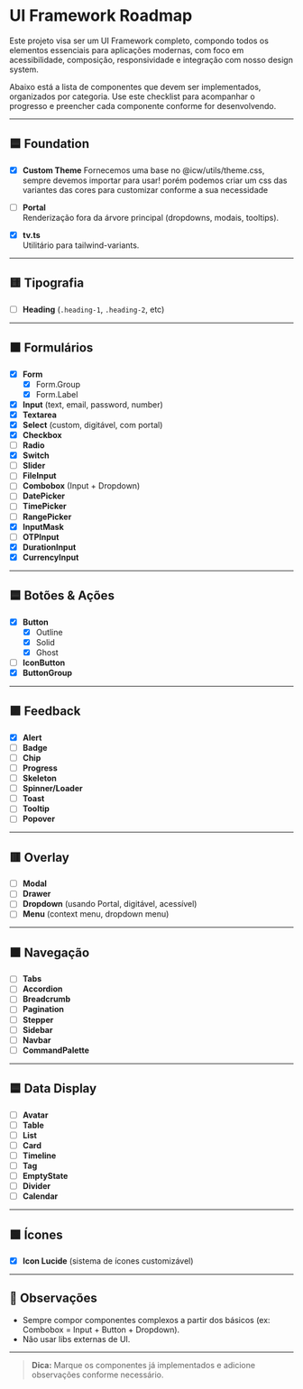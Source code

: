 
# UI Framework Roadmap

Este projeto visa ser um UI Framework completo, compondo todos os elementos essenciais para aplicações modernas, com foco em acessibilidade, composição, responsividade e integração com nosso design system.

Abaixo está a lista de componentes que devem ser implementados, organizados por categoria. Use este checklist para acompanhar o progresso e preencher cada componente conforme for desenvolvendo.

---

## 🟦 Foundation

- [x] **Custom Theme**
      Fornecemos uma base no @icw/utils/theme.css, sempre devemos importar para usar! porém podemos criar um css das variantes das cores para customizar conforme a sua necessidade

- [ ] **Portal**  
  Renderização fora da árvore principal (dropdowns, modais, tooltips).

- [x] **tv.ts**  
  Utilitário para tailwind-variants.

---

## 🟨 Tipografia

- [ ] **Heading** (`.heading-1`, `.heading-2`, etc)

---

## 🟧 Formulários

- [x] **Form**
  - [x] Form.Group
  - [x] Form.Label
- [x] **Input** (text, email, password, number)
- [x] **Textarea**
- [x] **Select** (custom, digitável, com portal)
- [x] **Checkbox**
- [ ] **Radio**
- [x] **Switch**
- [ ] **Slider**
- [ ] **FileInput**
- [ ] **Combobox** (Input + Dropdown)
- [ ] **DatePicker**
- [ ] **TimePicker**
- [ ] **RangePicker**
- [x] **InputMask**
- [ ] **OTPInput**
- [x] **DurationInput**
- [x] **CurrencyInput**

---

## 🟦 Botões & Ações

- [x] **Button**
  - [x] Outline
  - [x] Solid
  - [x] Ghost
- [ ] **IconButton**
- [x] **ButtonGroup**

---

## 🟪 Feedback

- [x] **Alert**
- [ ] **Badge**
- [ ] **Chip**
- [ ] **Progress**
- [ ] **Skeleton**
- [ ] **Spinner/Loader**
- [ ] **Toast**
- [ ] **Tooltip**
- [ ] **Popover**

---

## 🟥 Overlay

- [ ] **Modal**
- [ ] **Drawer**
- [ ] **Dropdown** (usando Portal, digitável, acessível)
- [ ] **Menu** (context menu, dropdown menu)

---

## 🟫 Navegação

- [ ] **Tabs**
- [ ] **Accordion**
- [ ] **Breadcrumb**
- [ ] **Pagination**
- [ ] **Stepper**
- [ ] **Sidebar**
- [ ] **Navbar**
- [ ] **CommandPalette**

---

## 🟦 Data Display

- [ ] **Avatar**
- [ ] **Table**
- [ ] **List**
- [ ] **Card**
- [ ] **Timeline**
- [ ] **Tag**
- [ ] **EmptyState**
- [ ] **Divider**
- [ ] **Calendar**

---

## 🟩 Ícones

- [x] **Icon Lucide** (sistema de ícones customizável)

---

## 🧩 Observações

- Sempre compor componentes complexos a partir dos básicos (ex: Combobox = Input + Button + Dropdown).
- Não usar libs externas de UI.

---

> **Dica:** Marque os componentes já implementados e adicione observações conforme necessário.

